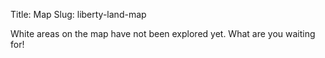 Title: Map
Slug: liberty-land-map

<link rel="stylesheet" href="/css/leaflet.css" />
<link rel="stylesheet" href="/css/Control.FullScreen.css" />
<link rel="stylesheet" href="/css/Control.Coordinates.css" />
<link rel="stylesheet" href="/css/leaflet-custom.css" />
<script src="/js/leaflet.js"></script>
<script src="/js/Control.FullScreen.js"></script>
<script src="/js/Control.Coordinates.js"></script>

<div id="map">
<script src="/js/map-ayntest.js"></script>

</div>

White areas on the map have not been explored yet. What are you waiting for!
